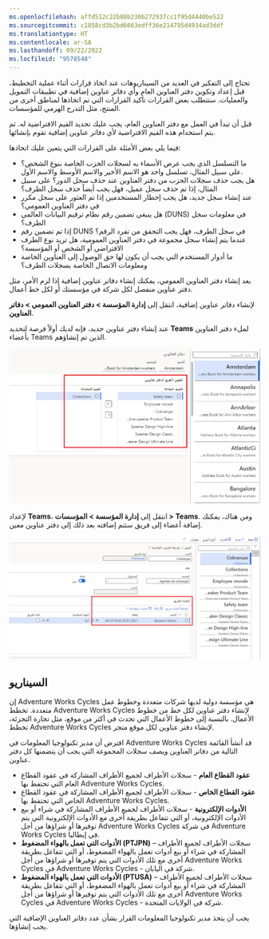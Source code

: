 ```yaml
---
ms.openlocfilehash: affd512c22b80b230b272937cc1f95d4440be522
ms.sourcegitcommit: c1858cd3b2bd6663edff36e214795d4934ad3ddf
ms.translationtype: HT
ms.contentlocale: ar-SA
ms.lasthandoff: 09/22/2022
ms.locfileid: "9578548"
---
```

تحتاج إلى التفكير في العديد من السيناريوهات عند اتخاذ قرارات أثناء عملية التخطيط، قبل إعداد وتكوين دفتر العناوين العام وأي دفاتر عناوين إضافية في تطبيقات التمويل والعمليات. ستتطلب بعض القرارات تأكيد القرارات التي تم اتخاذها لمناطق أخرى من المنتج، مثل التدرج الهرمي للمؤسسات.

قبل أن تبدأ في العمل مع دفتر العناوين العام، يجب عليك تحديد القيم الافتراضية له. ثم يتم استخدام هذه القيم الافتراضية لأي دفاتر عناوين إضافية تقوم بإنشائها.

فيما يلي بعض الأمثلة على القرارات التي يتعين عليك اتخاذها:

- ما التسلسل الذي يجب عرض الأسماء به لسجلات الحزب الخاصة بنوع الشخص؟ على سبيل المثال، تسلسل واحد هو الاسم الأخير والاسم الأوسط والاسم الأول.
- هل يجب حذف سجلات الحزب من دفتر العناوين عند حذف سجل الدور؟ على سبيل المثال، إذا تم حذف سجل عميل، فهل يجب أيضاً حذف سجل الطرف؟
- عند إنشاء سجل جديد، هل يجب إخطار المستخدمين إذا تم العثور على سجل مكرر في دفتر العناوين العمومي؟
- هل ينبغي تضمين رقم نظام ترقيم البيانات العالمي (DUNS) في معلومات سجل الطرف؟
- إذا تم تضمين رقم DUNS في سجل الطرف، فهل يجب التحقق من تفرد الرقم؟
- عندما يتم إنشاء سجل مجموعة في دفتر العناوين العمومية، هل تريد نوع الطرف الافتراضي أو الشخص أو المؤسسة؟
- ما أدوار المستخدم التي يجب أن يكون لها حق الوصول إلى العناوين الخاصة ومعلومات الاتصال الخاصة بسجلات الطرف؟

بعد إنشاء دفتر العناوين العمومي، يمكنك إنشاء دفاتر عناوين إضافية إذا لزم الأمر، مثل دفتر عناوين منفصل لكل شركة في مؤسستك أو لكل خط أعمال.

لإنشاء دفاتر عناوين إضافية، انتقل إلى **إدارة المؤسسة > دفتر العناوين العمومي > دفاتر العناوين**. 

عند إنشاء دفتر عناوين جديد، فإنه لديك أولاً فرصة لتحديد **Teams** لملء دفتر العناوين بأعضاء Teams الذين تم إنشاؤهم.
 
![لقطة شاشة لدفتر العناوين يظهر كيفية تعيين فرق لدفتر عناوين.](../media/add-teams-address-book.png)

لإعداد **Teams**، انتقل إلى **إدارة المؤسسة > المؤسسات > Teams**. ومن هناك، يمكنك إضافة أعضاء إلى فريق ستتم إضافته بعد ذلك إلى دفتر عناوين معين. 

![لقطة شاشة لصفحة Teams توضح كيفية إضافة أعضاء الفريق. ](../media/teams.png)


## <a name="scenario"></a>السيناريو

إن Adventure Works Cycles هي مؤسسة دولية لديها شركات متعددة وخطوط عمل متعددة. تخطط Adventure Works Cycles لإنشاء دفتر عناوين لكل خط من خطوط الأعمال. بالنسبة إلى خطوط الأعمال التي تحدث في أكثر من موقع، مثل تجارة التجزئة، تخطط Adventure Works Cycles لإنشاء دفتر عناوين لكل موقع متجر. 

افترض أن مدير تكنولوجيا المعلومات في Adventure Works Cycles قد أنشأ القائمة التالية من دفاتر العناوين ويصف سجلات المجموعة التي يجب أن يتضمنها كل دفتر عناوين.

- **عقود القطاع العام** - سجلات الأطراف لجميع الأطراف المشاركة في عقود القطاع العام التي تحتفظ بها Adventure Works Cycles.
- **عقود القطاع الخاص** - سجلات الأطراف لجميع الأطراف المشاركة في عقود القطاع الخاص التي تحتفظ بها Adventure Works Cycles.
- **الأدوات الإلكترونية** - سجلات الأطراف لجميع الأطراف المشاركة في شراء أو بيع الأدوات الإلكترونية، أو التي تتفاعل بطريقة أخرى مع الأدوات الإلكترونية التي يتم توفيرها أو شراؤها من أجل Adventure Works Cycles في شركة Adventure Works Cycles في إيطاليا.
- **الأدوات التي تعمل بالهواء المضغوط (PTJPN)** – سجلات الأطراف لجميع الأطراف المشاركة في شراء أو بيع أدوات تعمل بالهواء المضغوط، أو التي تتفاعل بطريقة أخرى مع تلك الأدوات التي يتم توفيرها أو شراؤها من أجل Adventure Works Cycles في Adventure Works Cycles - شركة في اليابان.
- **الأدوات التي تعمل بالهواء المضغوط (PTUSA)** – سجلات الأطراف لجميع الأطراف المشاركة في شراء أو بيع أدوات تعمل بالهواء المضغوط، أو التي تتفاعل بطريقة أخرى مع تلك الأدوات التي يتم توفيرها أو شراؤها من أجل Adventure Works Cycles في Adventure Works Cycles - شركة في الولايات المتحدة.

يجب أن يتخذ مدير تكنولوجيا المعلومات القرار بشأن عدد دفاتر العناوين الإضافية التي يجب إنشاؤها.



 
